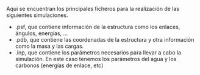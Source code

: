 Aqui se encuentran los principales ficheros para la realización de las siguientes simulaciones.
- .psf, que contiene información de la estructura como los enlaces, ángulos, energías, ...
- .pdb, que contiene las coordenadas de la estructura y otra información como la masa y las cargas.
- .inp, que contiene los parámetros necesarios para llevar a cabo la simulación. En este caso tenemos los parámetros del agua y los carbonos (energías de enlace, etc)
